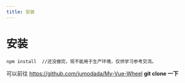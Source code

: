 ```yaml
---
title: 安装
---
```


# 安装


```
npm install  //还没做完，现不能用于生产环境，仅供学习参考交流。
```

可以前往
https://github.com/jumodada/My-Vue-Wheel  **git clone 一下**



